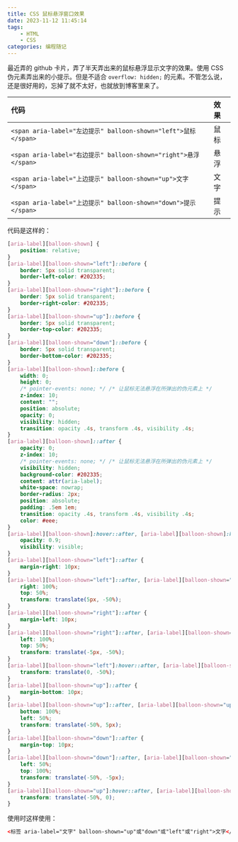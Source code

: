 ```yaml
---
title: CSS 鼠标悬浮窗口效果
date: 2023-11-12 11:45:14
tags: 
    - HTML
    - CSS
categories: 编程随记
---
```


最近弄的 github 卡片，弄了半天弄出来的鼠标悬浮显示文字的效果。使用 CSS 伪元素弄出来的小提示。但是不适合 `overflow: hidden;` 的元素。不管怎么说，还是很好用的，忘掉了就不太好，也就放到博客里来了。

<!--more-->

| 代码 | 效果 |
| :--- | :--- |
| `<span aria-label="左边提示" balloon-shown="left">鼠标</span>` | <span aria-label="左边提示" balloon-shown="left">鼠标</span> |
| `<span aria-label="右边提示" balloon-shown="right">悬浮</span>` | <span aria-label="右边提示" balloon-shown="right">悬浮</span> |
| `<span aria-label="上边提示" balloon-shown="up">文字</span>` | <span aria-label="上边提示" balloon-shown="up">文字</span> |
| `<span aria-label="上边提示" balloon-shown="down">提示</span>` | <span aria-label="下边提示" balloon-shown="down">提示</span> |

<style>
    [aria-label][balloon-shown] {
        position: relative;
    }
    [aria-label][balloon-shown="left"]::before {
        border: 5px solid transparent;
        border-left-color: #202335;
    }
    [aria-label][balloon-shown="right"]::before {
        border: 5px solid transparent;
        border-right-color: #202335;
    }
    [aria-label][balloon-shown="up"]::before {
        border: 5px solid transparent;
        border-top-color: #202335;
    }
    [aria-label][balloon-shown="down"]::before {
        border: 5px solid transparent;
        border-bottom-color: #202335;
    }
    [aria-label][balloon-shown]::before {
        width: 0;
        height: 0;
        /* pointer-events: none; */ /* 让鼠标无法悬浮在所弹出的伪元素上 */
        z-index: 10;
        content: "";
        position: absolute;
        opacity: 0;
        visibility: hidden;
        transition: opacity .4s, transform .4s, visibility .4s;
    }
    [aria-label][balloon-shown]::after {
        opacity: 0;
        z-index: 10;
        /* pointer-events: none; */ /* 让鼠标无法悬浮在所弹出的伪元素上 */
        visibility: hidden;
        background-color: #202335;
        content: attr(aria-label);
        white-space: nowrap;
        border-radius: 2px;
        position: absolute;
        padding: .5em 1em;
        transition: opacity .4s, transform .4s, visibility .4s;
        color: #eee;
    }
    [aria-label][balloon-shown]:hover::after, [aria-label][balloon-shown]:hover::before {
        opacity: 0.9;
        visibility: visible;
    }
    [aria-label][balloon-shown="left"]::after {
        margin-right: 10px;
    }
    [aria-label][balloon-shown="left"]::after, [aria-label][balloon-shown="left"]::before {
        right: 100%;
        top: 50%;
        transform: translate(5px, -50%);
    }
    [aria-label][balloon-shown="right"]::after {
        margin-left: 10px;
    }
    [aria-label][balloon-shown="right"]::after, [aria-label][balloon-shown="right"]::before {
        left: 100%;
        top: 50%;
        transform: translate(-5px, -50%);
    }
    [aria-label][balloon-shown="left"]:hover::after, [aria-label][balloon-shown="left"]:hover::before, [aria-label][balloon-shown="right"]:hover::after, [aria-label][balloon-shown="right"]:hover::before {
        transform: translate(0, -50%);
    }
    [aria-label][balloon-shown="up"]::after {
        margin-bottom: 10px;
    }
    [aria-label][balloon-shown="up"]::after, [aria-label][balloon-shown="up"]::before {
        bottom: 100%;
        left: 50%;
        transform: translate(-50%, 5px);
    }
    [aria-label][balloon-shown="down"]::after {
        margin-top: 10px;
    }
    [aria-label][balloon-shown="down"]::after, [aria-label][balloon-shown="down"]::before {
        left: 50%;
        top: 100%;
        transform: translate(-50%, -5px);
    }
    [aria-label][balloon-shown="up"]:hover::after, [aria-label][balloon-shown="up"]:hover::before, [aria-label][balloon-shown="down"]:hover::after, [aria-label][balloon-shown="down"]:hover::before {
        transform: translate(-50%, 0);
    }
</style>

代码是这样的：
```css
[aria-label][balloon-shown] {
    position: relative;
}
[aria-label][balloon-shown="left"]::before {
    border: 5px solid transparent;
    border-left-color: #202335;
}
[aria-label][balloon-shown="right"]::before {
    border: 5px solid transparent;
    border-right-color: #202335;
}
[aria-label][balloon-shown="up"]::before {
    border: 5px solid transparent;
    border-top-color: #202335;
}
[aria-label][balloon-shown="down"]::before {
    border: 5px solid transparent;
    border-bottom-color: #202335;
}
[aria-label][balloon-shown]::before {
    width: 0;
    height: 0;
    /* pointer-events: none; */ /* 让鼠标无法悬浮在所弹出的伪元素上 */
    z-index: 10;
    content: "";
    position: absolute;
    opacity: 0;
    visibility: hidden;
    transition: opacity .4s, transform .4s, visibility .4s;
}
[aria-label][balloon-shown]::after {
    opacity: 0;
    z-index: 10;
    /* pointer-events: none; */ /* 让鼠标无法悬浮在所弹出的伪元素上 */
    visibility: hidden;
    background-color: #202335;
    content: attr(aria-label);
    white-space: nowrap;
    border-radius: 2px;
    position: absolute;
    padding: .5em 1em;
    transition: opacity .4s, transform .4s, visibility .4s;
    color: #eee;
}
[aria-label][balloon-shown]:hover::after, [aria-label][balloon-shown]:hover::before {
    opacity: 0.9;
    visibility: visible;
}
[aria-label][balloon-shown="left"]::after {
    margin-right: 10px;
}
[aria-label][balloon-shown="left"]::after, [aria-label][balloon-shown="left"]::before {
    right: 100%;
    top: 50%;
    transform: translate(5px, -50%);
}
[aria-label][balloon-shown="right"]::after {
    margin-left: 10px;
}
[aria-label][balloon-shown="right"]::after, [aria-label][balloon-shown="right"]::before {
    left: 100%;
    top: 50%;
    transform: translate(-5px, -50%);
}
[aria-label][balloon-shown="left"]:hover::after, [aria-label][balloon-shown="left"]:hover::before, [aria-label][balloon-shown="right"]:hover::after, [aria-label][balloon-shown="right"]:hover::before {
    transform: translate(0, -50%);
}
[aria-label][balloon-shown="up"]::after {
    margin-bottom: 10px;
}
[aria-label][balloon-shown="up"]::after, [aria-label][balloon-shown="up"]::before {
    bottom: 100%;
    left: 50%;
    transform: translate(-50%, 5px);
}
[aria-label][balloon-shown="down"]::after {
    margin-top: 10px;
}
[aria-label][balloon-shown="down"]::after, [aria-label][balloon-shown="down"]::before {
    left: 50%;
    top: 100%;
    transform: translate(-50%, -5px);
}
[aria-label][balloon-shown="up"]:hover::after, [aria-label][balloon-shown="up"]:hover::before, [aria-label][balloon-shown="down"]:hover::after, [aria-label][balloon-shown="down"]:hover::before {
    transform: translate(-50%, 0);
}
```

使用时这样使用：
```html
<标签 aria-label="文字" balloon-shown="up"或"down"或"left"或"right">文字</标签>
```

